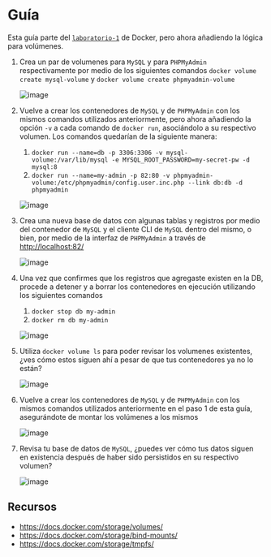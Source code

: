 # Guía

Esta guía parte del [`laboratorio-1`](../laboratorio-1/) de Docker, pero ahora añadiendo la lógica para volúmenes.

1. Crea un par de volumenes para `MySQL` y para `PHPMyAdmin` respectivamente por medio de los siguientes comandos `docker volume create mysql-volume` y `docker volume create phpmyadmin-volume`

   ![image](https://user-images.githubusercontent.com/71090472/172034766-01e9c685-a886-4dfd-9c34-89877af7b412.png)
   

2. Vuelve a crear los contenedores de `MySQL` y de `PHPMyAdmin` con los mismos comandos utilizados anteriormente, pero ahora añadiendo la opción `-v` a cada comando de `docker run`, asociándolo a su respectivo volumen. Los comandos quedarían de la siguiente manera:
   1. `docker run --name=db -p 3306:3306 -v mysql-volume:/var/lib/mysql -e MYSQL_ROOT_PASSWORD=my-secret-pw -d mysql:8`
   2. `docker run --name=my-admin -p 82:80 -v phpmyadmin-volume:/etc/phpmyadmin/config.user.inc.php --link db:db -d phpmyadmin`

   ![image](https://user-images.githubusercontent.com/71090472/172034740-8ea0a911-d37c-4fb7-b058-c4d866d932f3.png)
   
3. Crea una nueva base de datos con algunas tablas y registros por medio del contenedor de `MySQL` y el cliente CLI de `MySQL` dentro del mismo, o bien, por medio de la interfaz de `PHPMyAdmin` a través de <http://localhost:82/>

   ![image](https://user-images.githubusercontent.com/71090472/172034928-f7b9d266-11b5-40a8-803c-5257d19b4ceb.png)

4. Una vez que confirmes que los registros que agregaste existen en la DB, procede a detener y a borrar los contenedores en ejecución utilizando los siguientes comandos
   1. `docker stop db my-admin`
   2. `docker rm db my-admin`

   ![image](https://user-images.githubusercontent.com/71090472/172034968-f40bd2ce-f6ff-4694-bc92-c3cbfd63c4d9.png)

5. Utiliza `docker volume ls` para poder revisar los volumenes existentes, ¿ves cómo estos siguen ahí a pesar de que tus contenedores ya no lo están?

   ![image](https://user-images.githubusercontent.com/71090472/172034990-5917bc62-b33e-4b97-9c11-942ca84d4212.png)

6. Vuelve a crear los contenedores de `MySQL` y de `PHPMyAdmin` con los mismos comandos utilizados anteriormente en el paso 1 de esta guía, asegurándote de montar los volúmenes a los mismos

   ![image](https://user-images.githubusercontent.com/71090472/172035000-df9c8ff0-b3e9-4894-a295-a576fc14fb72.png)

7. Revisa tu base de datos de `MySQL`, ¿puedes ver cómo tus datos siguen en existencia después de haber sido persistidos en su respectivo volumen?

   ![image](https://user-images.githubusercontent.com/71090472/172035022-098e960d-41e9-45aa-ac63-b4daf134092d.png)

## Recursos

- <https://docs.docker.com/storage/volumes/>
- <https://docs.docker.com/storage/bind-mounts/>
- <https://docs.docker.com/storage/tmpfs/>

